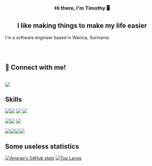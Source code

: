 <h3 align="center">
Hi there, I'm <a>Timothy</a> 🖥️
</h3>
<h2 align="center">
I like making things to make my life easier
</h2>
<p>
I'm a software engineer based in Wanica, Suriname.
</p>

<br>
<br>

<h2>
 🤝 Connect with me!
</h2><br>
<a href="https://www.linkedin.com/in/timothy-mentowidjojo"><img src="https://img.shields.io/badge/LinkedIn-0077B5?style=for-the-badge&logo=linkedin&logoColor=white"></a>




## Skills
<img src="https://img.shields.io/badge/TypeScript-007ACC?style=for-the-badge&logo=typescript&logoColor=white" /><img src="https://img.shields.io/badge/JavaScript-323330?style=for-the-badge&logo=javascript&logoColor=F7DF1E" />
<img src="https://img.shields.io/badge/Dart-0175C2?style=for-the-badge&logo=dart&logoColor=white" />
<img src="https://img.shields.io/badge/PHP-777BB4?style=for-the-badge&logo=php&logoColor=white" />



<img src="https://img.shields.io/badge/Node.js-339933?style=for-the-badge&logo=nodedotjs&logoColor=white" /><img src="https://img.shields.io/badge/React-20232A?style=for-the-badge&logo=react&logoColor=61DAFB" />
<img src="https://img.shields.io/badge/Flutter-02569B?style=for-the-badge&logo=flutter&logoColor=white" />







<img src="https://img.shields.io/badge/Tailwind_CSS-38B2AC?style=for-the-badge&logo=tailwind-css&logoColor=white" /><img src="https://img.shields.io/badge/Bootstrap-563D7C?style=for-the-badge&logo=bootstrap&logoColor=white" /><img src="https://img.shields.io/badge/styled--components-DB7093?style=for-the-badge&logo=styled-components&logoColor=white" /><img src="https://img.shields.io/badge/Chakra--UI-319795?style=for-the-badge&logo=chakra-ui&logoColor=white" />




<h2>
Some useless statistics
</h2>

[![Anurag's GitHub stats](https://github-readme-stats.vercel.app/api?username=NoTilt222&show_icons=true&theme=dark)](https://github.com/NoTilt222)
[![Top Langs](https://github-readme-stats.vercel.app/api/top-langs/?username=NoTilt222&hide=html,css,php,python)](https://github.com/NoTilt222)
